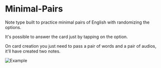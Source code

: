 # Minimal-Pairs

Note type built to practice minimal pairs of English with randomizing the options.

It's possible to answer the card just by tapping on the option.

On card creation you just need to pass a pair of words and a pair of audios, it'll have created two notes.

![Example](example.gif)